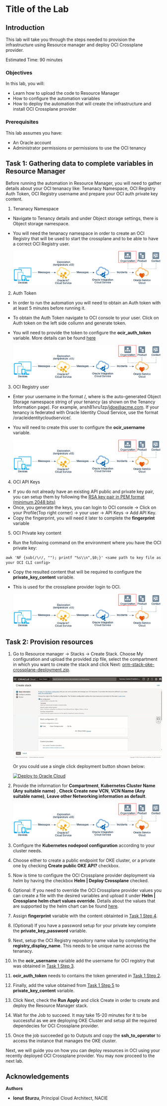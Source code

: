 # Title of the Lab

## Introduction

This lab will take you through the steps needed to provision the infrastructure using Resource manager and deploy OCI Crossplane provider.

Estimated Time: 90 minutes

### Objectives

In this lab, you will:
* Learn how to upload the code to Resource Manager
* How to configure the automation variables
* How to deploy the automation that will create the infrastructure and install OCI Crossplane provider

### Prerequisites

This lab assumes you have:
* An Oracle account
* Administrator permissions or permissions to use the OCI tenancy


## Task 1: Gathering data to complete variables in Resource Manager

Before running the automation in Resource Manager, you will need to gather details about your OCI tenanacy like: Tenanacy Namespace, OCI Registry Auth Token, OCI Registry username and prepare your OCI auth private key content.

1. Tenanacy Namespace <a id="tenancy-namespace"></a>
- Navigate to Tenancy details and under Object storage settings, there is Object storage namespace. 
- You will need the tenanacy namespace in order to create an OCI Registry that will be used to start the crossplane and to be able to have a correct OCI Registry user.

	![Image alt text](images/sample1.png)


2. Auth Token <a id="auth-token"></a>
- In order to run the automation you will need to obtain an Auth token with at least 5 minutes before running it. 
- To obtain the Auth Token navigate to OCI console to your user. Click on Auth token on the left side collumn and generate token. 
- You will need to provide the token to configure the **ocir_auth_token** variable. More details can be found [here](https://docs.oracle.com/en-us/iaas/Content/Registry/Tasks/registrygettingauthtoken.htm)

  ![Image alt text](images/sample1.png)


3. OCI Registry user <a id="ocir-user"></a>
- Enter your username in the format <tenancy-namespace>/<username>, where <tenancy-namespace> is the auto-generated Object Storage namespace string of your tenancy (as shown on the Tenancy Information page). For example, ansh81vru1zp/jdoe@acme.com. If your tenancy is federated with Oracle Identity Cloud Service, use the format <tenancy-namespace>/oracleidentitycloudservice/<username>.
- You will need to create this user to configure the **ocir_username** variable.

    ![Image alt text](images/sample1.png)

4. OCI API Keys <a id="fingerprint"></a>
- If you do not already have an existing API public and private key pair, you can setup them by following the [RSA key pair in PEM format (minimum 2048 bits)](https://docs.oracle.com/en-us/iaas/Content/API/Concepts/apisigningkey.htm?utm_source=chatgpt.com)
- Once, you generate the keys, you can login to OCI console -> Click on your Profile(Top right corner) -> your user -> API Keys -> Add API Key.
- Copy the fingerprint, you will need it later to complete the **fingerprint** variable

5. OCI Private key content <a id="private-key-content"></a>
- Run the following command on the environment where you have the OCI private key:
```
awk 'NF {sub(/\r/, ""); printf "%s\\n",$0;}' <same path to key file as your OCI CLI config>
```
- Copy the resulted content that will be required to configure the **private_key_content** variable.
- This is used for the crossplane provider login to OCI.

    ![Image alt text](images/sample1.png)



## Task 2: Provision resources

1. Go to Resource manager -> Stacks -> Create Stack. Choose My configuration and upload the provided zip file, select the compartment in which you want to create the stack and click Next: [orm-stack-oke-crossplane-deployment.zip](https://github.com/ionut-sturzu/orm-stack-oke-crossplane-deployment/archive/refs/heads/main.zip).

    ![Resource Manager](images/resource_manager.png)

    Or you could use a single click deployment button shown below:

    [![Deploy to Oracle Cloud](https://oci-resourcemanager-plugin.plugins.oci.oraclecloud.com/latest/deploy-to-oracle-cloud.svg)](https://cloud.oracle.com/resourcemanager/stacks/create?zipUrl=https://github.com/ionut-sturzu/orm-stack-oke-crossplane-deployment/archive/refs/heads/main.zip)

2. Provide the information for **Compartment**, **Kubernetes Cluster Name (Any suitable name)** , **Check Create new VCN**, **VCN Name (Any suitable name)**, **Leave other Networking information as default**.

    ![Image alt text](images/sample1.png)


3. Configure the **Kubernetes nodepool configuration** according to your cluster needs.

4. Choose either to create a public endpoint for OKE cluster, or a private one by checking **Create public OKE API?** checkbox.

5. Now is time to configure the OCI Crossplane provider deployment via helm by having the checkbox **Helm | Deploy Crossplane** checked.

6. Optional: If  you need to override the OCI Crossplane provider values you can create a file with the desired variables and upload it under **Helm | Crossplane helm chart values override**. Details about the values that are supported by the helm chart can be found [here](https://github.com/crossplane/crossplane/blob/main/cluster/charts/crossplane/values.yaml?utm_source=chatgpt.com).

7. Assign **fingerprint** variable with the content obtainted in [Task 1 Step 4](#fingerprint).

8. (Optional) If you have a password setup for your private key complete the **private_key_password** variable.

9. Next, setup the OCI Registry repository name value by completing the **registry_display_name**. This needs to be unique name accross the tenanacy.

10. In the **ocir_username** variable add the username for OCI registry that was obtained in [Task 1 Step 3](#ocir-user).

11. **ocir_auth_token** needs to contains the token generated in [Task 1 Step 2](auth-token).

12. Finally, add the value obtained from [Task 1 Step 5](#private-key-content) to **private_key_content** variable. 

13. Click Next, check the **Run Apply** and click Create in order to create and deploy the Resource Manager stack.

14. Wait for the Job to succeed. It may take 15-20 minutes for it to be successful as we are deploying OKE Cluster and setup all the required dependecies for OCI Crossplane provider.

15. Once the job succeeded go to Outputs and copy the **ssh_to_operator** to access the instance that manages the OKE cluster. <a id="operator-ssh"></a> 

Next, we will guide you on how you can deploy resources in OCI using your recently deployed OCI Crossplane provider. You may now proceed to the next lab.

## Acknowledgements

**Authors**

* **Ionut Sturzu**, Principal Cloud Architect, NACIE
